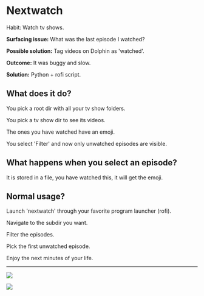 # Nextwatch

Habit: Watch tv shows.

**Surfacing issue:** What was the last episode I watched?

**Possible solution:** Tag videos on Dolphin as 'watched'.

**Outcome:** It was buggy and slow.

**Solution:** Python + rofi script.

## What does it do?

You pick a root dir with all your tv show folders.

You pick a tv show dir to see its videos.

The ones you have watched have an emoji.

You select 'Filter' and now only unwatched episodes are visible.

## What happens when you select an episode?

It is stored in a file, you have watched this, it will get the emoji.

## Normal usage?

Launch 'nextwatch' through your favorite program launcher (rofi).

Navigate to the subdir you want.

Filter the episodes.

Pick the first unwatched episode.

Enjoy the next minutes of your life.

---

![](https://i.imgur.com/7UaNhpc.jpeg)

![](https://i.imgur.com/jTzKkEk.jpeg)